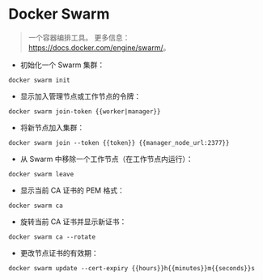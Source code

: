 # Docker Swarm

> 一个容器编排工具。
> 更多信息：<https://docs.docker.com/engine/swarm/>。

- 初始化一个 Swarm 集群：

`docker swarm init`

- 显示加入管理节点或工作节点的令牌：

`docker swarm join-token {{worker|manager}}`

- 将新节点加入集群：

`docker swarm join --token {{token}} {{manager_node_url:2377}}`

- 从 Swarm 中移除一个工作节点（在工作节点内运行）：

`docker swarm leave`

- 显示当前 CA 证书的 PEM 格式：

`docker swarm ca`

- 旋转当前 CA 证书并显示新证书：

`docker swarm ca --rotate`

- 更改节点证书的有效期：

`docker swarm update --cert-expiry {{hours}}h{{minutes}}m{{seconds}}s`